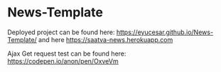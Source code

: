 # News-Template

Deployed project can be found here: <a href="https://eyucesar.github.io/News-Template/" target="_blank">https://eyucesar.github.io/News-Template/</a> and here <a href="https://saatva-news.herokuapp.com/" target="_blank">https://saatva-news.herokuapp.com</a>

Ajax Get request test can be found here: <a href="https://codepen.io/anon/pen/OxveVm" target="_blank">https://codepen.io/anon/pen/OxveVm</a>
